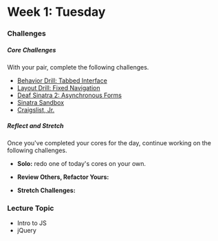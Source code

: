# Week 1: Tuesday

### Challenges

##### Core Challenges
With your pair, complete the following challenges.

- [Behavior Drill: Tabbed Interface](/otters-2014/behavior-drill-tabbed-interface-challenge)
- [Layout Drill: Fixed Navigation](/otters-2014/layout-drill-fixed-navigation-challenge)
- [Deaf Sinatra 2: Asynchronous Forms](/otters-2014/deaf-sinatra-2-asynchronous-forms-challenge)
- [Sinatra Sandbox](/otters-2014/sinatra-sandbox-challenge)
- [Craigslist, Jr.](/otters-2014/craigslist-jr-challenge)

##### Reflect and Stretch
Once you've completed your cores for the day, continue working on the following challenges.

- **Solo:** redo one of today's cores on your own.

- **Review Others, Refactor Yours:**

- **Stretch Challenges:**

### Lecture Topic
* Intro to JS
* jQuery
